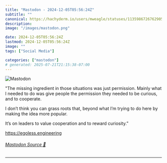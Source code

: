 ```yaml
---
title: "Mastodon - 2024-12-05T05:56:24Z"
subtitle: ""
canonical: https://hachyderm.io/users/mweagle/statuses/113598672676290539
description:
image: "/images/mastodon.png"

date: 2024-12-05T05:56:24Z
lastmod: 2024-12-05T05:56:24Z
image: ""
tags: ["Social Media"]

categories: ["mastodon"]
# generated: 2025-07-21T21:15:38-07:00
---
```

![Mastodon](/images/mastodon.png)

<p>&quot;The missing ingredient in those situations was just permission. Mainly what I needed to do was give people the permission they needed to be curious, and to cooperate.</p><p>I don’t think you can grass roots that, beyond what I’m trying to do here by making the idea more popular.</p><p>It’s on leaders to value cooperation and to reward curiosity.”</p><p><a href="https://egoless.engineering" target="_blank" rel="nofollow noopener noreferrer" translate="no"><span class="invisible">https://</span><span class="">egoless.engineering</span><span class="invisible"></span></a></p>


###### [Mastodon Source 🐘](https://hachyderm.io/@mweagle/113598672676290539)

___
